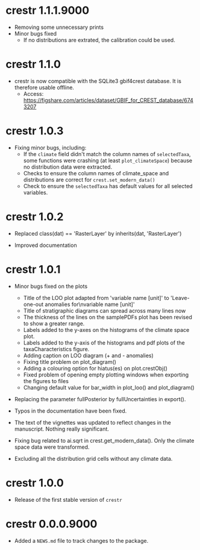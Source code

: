 # crestr 1.1.1.9000

* Removing some unnecessary prints
* Minor bugs fixed
    * If no distributions are extrated, the calibration could be used.


# crestr 1.1.0

* crestr is now compatible with the SQLite3 gbif4crest database. It is therefore usable offline.
    * Access: https://figshare.com/articles/dataset/GBIF_for_CREST_database/6743207


# crestr 1.0.3

* Fixing minor bugs, including:
    * If the `climate` field didn't match the column names of `selectedTaxa`, some functions were crashing (at least `plot_climateSpace`) because no distribution data were extracted.
    * Checks to ensure the column names of climate_space and distributions are correct for `crest.set_modern_data()`
    * Check to ensure the `selectedTaxa` has default values for all selected variables.



# crestr 1.0.2

* Replaced class(dat) == 'RasterLayer' by inherits(dat, 'RasterLayer')

* Improved documentation


# crestr 1.0.1

* Minor bugs fixed on the plots
    * Title of the LOO plot adapted from 'variable name [unit]' to 'Leave-one-out anomalies for\nvariable name [unit]'
    * Title of stratigraphic diagrams can spread across many lines now
    * The thickness of the lines on the samplePDFs plot has been revised to show a greater range.
    * Labels added to the y-axes on the histograms of the climate space plot.
    * Labels added to the y-axis of the histograms and pdf plots of the taxaCharacteristics figure.
    * Adding caption on LOO diagram (+ and - anomalies)
    * Fixing title problem on plot_diagram()
    * Adding a colouring option for hiatus(es) on plot.crestObj()
    * Fixed problem of opening empty plotting windows when exporting the figures to files
    * Changing default value for bar_width in plot_loo() and plot_diagram()


* Replacing the parameter fullPosterior by fullUncertainties in export().

* Typos in the documentation have been fixed.

* The text of the vignettes was updated to reflect changes in the manuscript. Nothing really significant.

* Fixing bug related to ai.sqrt in crest.get_modern_data(). Only the climate space data were transformed.

* Excluding all the distribution grid cells without any climate data.




# crestr 1.0.0

* Release of the first stable version of `crestr`


# crestr 0.0.0.9000

* Added a `NEWS.md` file to track changes to the package.
